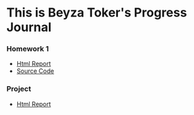 
# This is Beyza Toker's Progress Journal

### Homework 1 

* [Html Report](https://bu-ie-360.github.io/spring24-beyzatoker/HW1/hw1.html)
* [Source Code](https://github.com/BU-IE-360/spring24-beyzatoker/blob/main/HW1/hw1.ipynb)


### Project

* [Html Report](https://bu-ie-360.github.io/spring24-beyzatoker/project.html)
